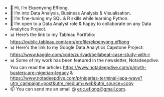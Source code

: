 - 👋 Hi, I’m Ekpenyong Effiong.
- 👀 I’m into Data Analysis, Business Analysis & Visualisation.
- 🌱 I’m fine-tuning my SQL & R skills while learning Python.
- 💞️ I’m open to a Data Analyst role & happy to collaborate on any Data Analytics Project.
- 📊 Here’s the link to my Tableau Portfolio: https://public.tableau.com/app/profile/ekpenyong.effiong
- 📊 Here's the link to my Google Data Analytics Capstone Project: https://www.kaggle.com/code/zurivad/bellabeat-case-study-with-r
- 📊 Some of my work has been featured in the newsletter, Notadeepdive. You can read the articles https://www.notadeepdive.com/p/myth-busters-are-nigerian-legacy & https://www.notadeepdive.com/p/nigerias-terminal-japa-wave?utm_campaign=post&utm_medium=web&utm_source=copy
- 📫 You can send me an email @ eric.efiong@gmail.com.

<!---
zurivad7/zurivad7 is a ✨ special ✨ repository because its `README.md` (this file) appears on your GitHub profile.
You can click the Preview link to take a look at your changes.
--->
